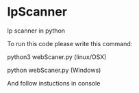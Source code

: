# IpScanner
Ip scanner in python

To run this code please write this command:

python3 webScaner.py (linux/OSX)

python webScaner.py (Windows)

And follow instuctions in console
